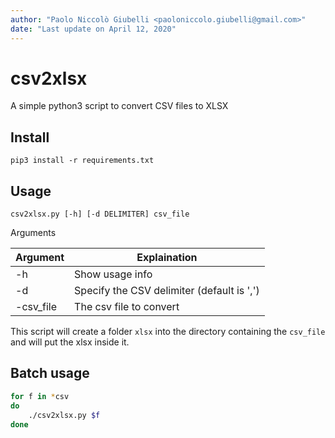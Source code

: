 ```yaml
---
author: "Paolo Niccolò Giubelli <paoloniccolo.giubelli@gmail.com>"
date: "Last update on April 12, 2020"
---
```


# csv2xlsx

A simple python3 script to convert CSV files to XLSX

## Install

`pip3 install -r requirements.txt`

## Usage

`csv2xlsx.py [-h] [-d DELIMITER] csv_file`

Arguments

| Argument  | Explaination                              |
|-----------|-------------------------------------------|
| -h        | Show usage info                           |
| -d        | Specify the CSV delimiter (default is ',')|
| -csv_file | The csv file to convert                   |

This script will create a folder `xlsx` into the directory containing the `csv_file`
and will put the xlsx inside it.

## Batch usage

```bash
for f in *csv
do
    ./csv2xlsx.py $f
done
```
